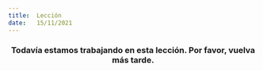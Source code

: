 ```yaml
---
title:  Lección
date:   15/11/2021
---
```


### <center>Todavía estamos trabajando en esta lección. Por favor, vuelva más tarde.</center>